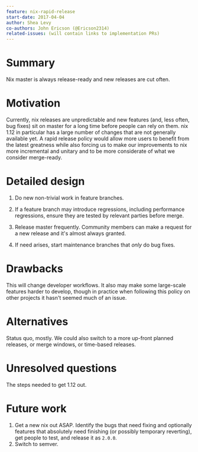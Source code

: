 ```yaml
---
feature: nix-rapid-release
start-date: 2017-04-04
author: Shea Levy
co-authors: John Ericson (@Ericson2314)
related-issues: (will contain links to implementation PRs)
---
```


# Summary
[summary]: #summary

Nix master is always release-ready and new releases are cut often.

# Motivation
[motivation]: #motivation

Currently, nix releases are unpredictable and new features (and, less often, bug fixes) sit on master for a long time before people can rely on them.
nix 1.12 in particular has a large number of changes that are not generally available yet.
A rapid release policy would allow more users to benefit from the latest greatness while also forcing us to make our improvements to nix more incremental and unitary and to be more considerate of what we consider merge-ready.

# Detailed design
[design]: #detailed-design

1. Do new non-trivial work in feature branches.

2. If a feature branch may introduce regressions, including performance regressions, ensure they are tested by relevant parties before merge.

3. Release master frequently.
   Community members can make a request for a new release and it's almost always granted.

4. If need arises, start maintenance branches that *only* do bug fixes.

# Drawbacks
[drawbacks]: #drawbacks

This will change developer workflows.
It also may make some large-scale features harder to develop, though in practice when following this policy on other projects it hasn't seemed much of an issue.

# Alternatives
[alternatives]: #alternatives

Status quo, mostly.
We could also switch to a more up-front planned releases, or merge windows, or time-based releases.

# Unresolved questions
[unresolved]: #unresolved-questions

The steps needed to get 1.12 out.

# Future work
[future]: #future-work

1. Get a new nix out ASAP.
   Identify the bugs that need fixing and optionally features that absolutely need finishing (or possibly temporary reverting), get people to test, and release it as `2.0.0`.
2. Switch to semver.
